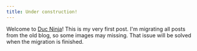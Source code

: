 ```yaml
---
title: Under construction!
---
```

Welcome to [Duc Ninja](https://duc.ninja/)! This is my very first post. I'm migrating all posts from the old blog, so some images may missing. That issue will be solved when the migration is finished.
